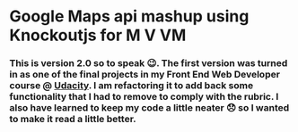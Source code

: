# Google Maps api mashup using Knockoutjs for M V VM

### This is version 2.0 so to speak :wink:. The first version was turned in as one of the final projects in my Front End Web Developer course @ [Udacity](www.udacity.com/). I am refactoring it to add back some functionality that I had to remove to comply with the rubric. I also have learned to keep my code a little neater :disappointed: so I wanted to make it read a little better. 